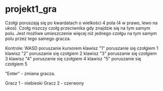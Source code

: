 # projekt1_gra

Czołgi poruszają się po kwardatach o wielkości 4 pola (4 w prawo, lewo na ukos). Czołg niszczy czołg przeciwnika gdy znajdzie się na tym samym polu. Jest możliwe umieszczenie więcej niż jednego czołgu na tym samym polu przez tego samego gracza.

Kontrole:
WASD poruszanie kursorem
klawisz "1" poruszanie się czołgiem 1
klawisz "2" poruszanie się czołgiem 2
klawisz "3" poruszanie się czołgiem 3
klawisz "4" poruszanie się czołgiem 4
klawisz "5" poruszanie się czołgiem 5

"Enter" - zmiana gracza. 

Gracz 1 - niebieski
Gracz 2 - czerwony
